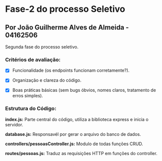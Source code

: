 # Fase-2 do processo Seletivo
## Por João Guilherme Alves de Almeida - 04162506
Segunda fase do processo seletivo.

### Critérios de avaliação:

- [x] Funcionalidade (os endpoints funcionam corretamente?).

- [x] Organização e clareza do código.

- [x] Boas práticas básicas (sem bugs óbvios, nomes claros, tratamento de erros simples).

### Estrutura do Código:

**index.js:** Parte central do código, utiliza a biblioteca express e inicia o servidor.

**database.js:** Responsavél por gerar o arquivo do banco de dados.

**controllers/pessoasController.js:** Modulo de todas funções CRUD.

**routes/pessoas.js:** Traduz as requisições HTTP em funções do controller.
